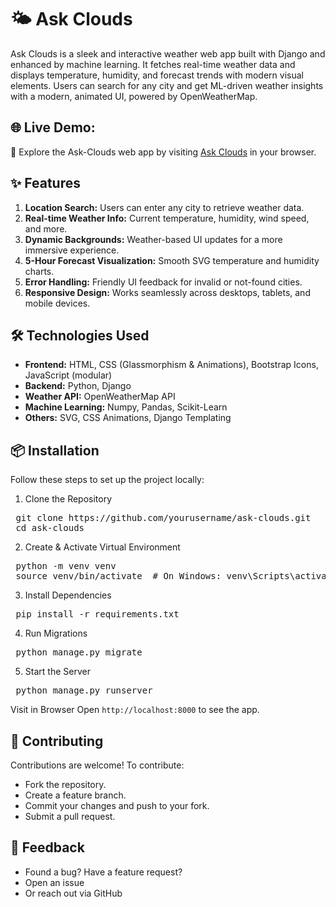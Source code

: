 # 🌤️ Ask Clouds
Ask Clouds is a sleek and interactive weather web app built with Django and enhanced by machine learning. It fetches real-time weather data and displays temperature, humidity, and forecast trends with modern visual elements. Users can search for any city and get ML-driven weather insights with a modern, animated UI, powered by OpenWeatherMap.

## 🌐 Live Demo:
🔗 Explore the Ask-Clouds web app by visiting [Ask Clouds](https://ask-clouds.onrender.com/) in your browser.

## ✨ Features
1. **Location Search:** Users can enter any city to retrieve weather data.
2. **Real-time Weather Info:** Current temperature, humidity, wind speed, and more.
3. **Dynamic Backgrounds:** Weather-based UI updates for a more immersive experience.
4. **5-Hour Forecast Visualization:** Smooth SVG temperature and humidity charts.
5. **Error Handling:** Friendly UI feedback for invalid or not-found cities.
6. **Responsive Design:** Works seamlessly across desktops, tablets, and mobile devices.

## 🛠️ Technologies Used
- **Frontend:** HTML, CSS (Glassmorphism & Animations), Bootstrap Icons, JavaScript (modular)
- **Backend:** Python, Django
- **Weather API:** OpenWeatherMap API
- **Machine Learning:** Numpy, Pandas, Scikit-Learn
- **Others:** SVG, CSS Animations, Django Templating

## 📦 Installation
Follow these steps to set up the project locally:

1. Clone the Repository
<pre>
 git clone https://github.com/yourusername/ask-clouds.git 
 cd ask-clouds
</pre>

2. Create & Activate Virtual Environment

<pre>
 python -m venv venv
 source venv/bin/activate  # On Windows: venv\Scripts\activate
</pre>

3. Install Dependencies

<pre>
 pip install -r requirements.txt
</pre>

4. Run Migrations

<pre>
 python manage.py migrate
</pre>

5. Start the Server
<pre>
 python manage.py runserver
</pre>

Visit in Browser
Open `http://localhost:8000` to see the app.
 

## 🤝 Contributing
Contributions are welcome! To contribute:

- Fork the repository.
- Create a feature branch.
- Commit your changes and push to your fork.
- Submit a pull request.

## 💬 Feedback
- Found a bug? Have a feature request?
- Open an issue
- Or reach out via GitHub
